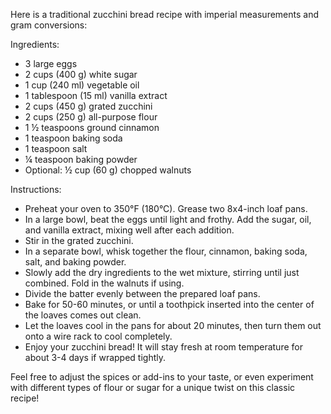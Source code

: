 Here is a traditional zucchini bread recipe with imperial measurements and gram conversions: 

Ingredients: 

- 3 large eggs
- 2 cups (400 g) white sugar
- 1 cup (240 ml) vegetable oil
- 1 tablespoon (15 ml) vanilla extract
- 2 cups (450 g) grated zucchini
- 2 cups (250 g) all-purpose flour
- 1 ½ teaspoons ground cinnamon
- 1 teaspoon baking soda
- 1 teaspoon salt
- ¼ teaspoon baking powder
- Optional: ½ cup (60 g) chopped walnuts

Instructions: 

- Preheat your oven to 350°F (180°C). Grease two 8x4-inch loaf pans.
- In a large bowl, beat the eggs until light and frothy. Add the sugar, oil, and vanilla extract, mixing well after each addition.
- Stir in the grated zucchini.
- In a separate bowl, whisk together the flour, cinnamon, baking soda, salt, and baking powder.
- Slowly add the dry ingredients to the wet mixture, stirring until just combined. Fold in the walnuts if using.
- Divide the batter evenly between the prepared loaf pans.
- Bake for 50-60 minutes, or until a toothpick inserted into the center of the loaves comes out clean.
- Let the loaves cool in the pans for about 20 minutes, then turn them out onto a wire rack to cool completely.
- Enjoy your zucchini bread! It will stay fresh at room temperature for about 3-4 days if wrapped tightly. 

Feel free to adjust the spices or add-ins to your taste, or even experiment with different types of flour or sugar for a unique twist on this classic recipe!